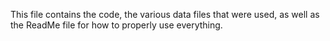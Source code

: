 This file contains the code, the various data files that were used, as well as the ReadMe file for how to properly use everything.
